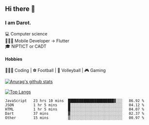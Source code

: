## Hi there 👋

### I am Darot.

💻 Computer science <br>
🧑🏻‍💻 Mobile Developer -> Flutter<br>
🎓 NIPTICT or CADT<br>

#### Hobbies 
🧑🏻‍💻 Coding  |  ⚽️ Football | 🏐 Volleyball | 🎮 Gaming<br>

<!-- [![Darot's GitHub stats](https://github-readme-stats.vercel.app/api?username=darot-chen)](https://github.com/darot-chen/github-readme-stats) -->
<!--
**darot-chen/darot-chen** is a ✨ _special_ ✨ repository because its `README.md` (this file) appears on your GitHub profile.

Here are some ideas to get you started:

- 🔭 I’m currently working on ...
- 🌱 I’m currently learning ...
- 👯 I’m looking to collaborate on ...
- 🤔 I’m looking for help with ...
- 💬 Ask me about ...
- 📫 How to reach me: ...
- 😄 Pronouns: ...
- ⚡ Fun fact: ...
-->

[![Anurag's github stats](https://github-readme-stats.vercel.app/api?username=darot-chen&count_private=true&theme=cobalt&show_icons=true)](https://github.com/darot-chen)
</br>
</br>
[![Top Langs](https://github-readme-stats.vercel.app/api/top-langs/?username=darot-chen&layout=compact&theme=cobalt)](https://github.com/darot-chen/)


<!--START_SECTION:waka-->

```text
JavaScript   23 hrs 10 mins  █████████████████████▓░░░   86.92 %
JSON         1 hr 5 mins     █░░░░░░░░░░░░░░░░░░░░░░░░   04.12 %
HTML         1 hr 5 mins     █░░░░░░░░░░░░░░░░░░░░░░░░   04.07 %
Dart         37 mins         ▓░░░░░░░░░░░░░░░░░░░░░░░░   02.37 %
Other        15 mins         ▒░░░░░░░░░░░░░░░░░░░░░░░░   00.97 %
```

<!--END_SECTION:waka-->
